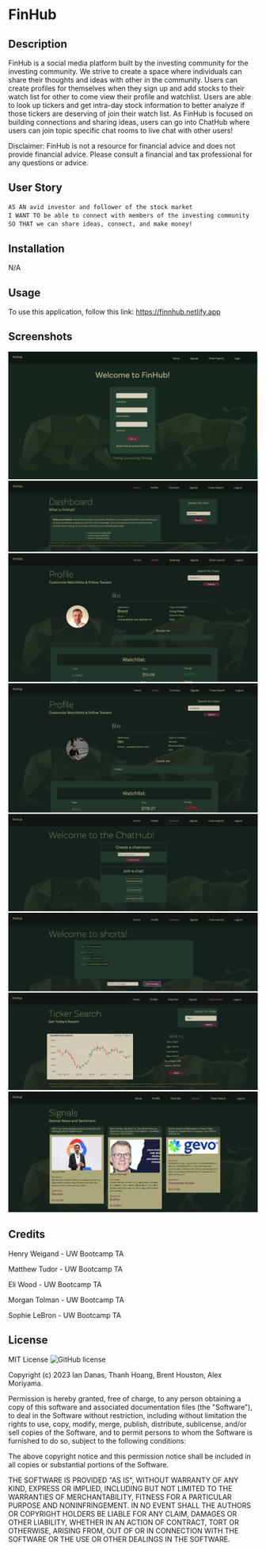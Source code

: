 # FinHub

## Description

FinHub is a social media platform built by the investing community for the investing community. We strive to create a space where individuals can share their thoughts and ideas with other in the community. Users can create profiles for themselves when they sign up and add stocks to their watch list for other to come view their profile and watchlist. Users are able to look up tickers and get intra-day stock information to better analyze if those tickers are deserving of join their watch list. As FinHub is focused on building connections and sharing ideas, users can go into ChatHub where users can join topic specific chat rooms to live chat with other users!

Disclaimer: FinHub is not a resource for financial advice and does not provide financial advice. Please consult a financial and tax professional for any questions or advice.

## User Story

```md
AS AN avid investor and follower of the stock market
I WANT TO be able to connect with members of the investing community
SO THAT we can share ideas, connect, and make money!
```

## Installation

N/A

## Usage

To use this application, follow this link: https://finnhub.netlify.app

## Screenshots

<img src="./assets/Signup.png">

<img src="./assets/Home.png">

<img src="./assets/BrentBio.png">

<img src="./assets/IanBio.png">

<img src="./assets/ChatHubHome.png">

<img src="./assets/ChatHub.png">

<img src="./assets/TickerSearch.png">

<img src="./assets/Signals.png">

## Credits

Henry Weigand - UW Bootcamp TA

Matthew Tudor - UW Bootcamp TA

Eli Wood - UW Bootcamp TA

Morgan Tolman - UW Bootcamp TA

Sophie LeBron - UW Bootcamp TA

## License

MIT License
![GitHub license](https://img.shields.io/badge/license-MIT-blue.svg)
        
Copyright (c) 2023 Ian Danas, Thanh Hoang, Brent Houston, Alex Moriyama.
        
Permission is hereby granted, free of charge, to any person obtaining a copy of this software and associated
documentation files (the "Software"), to deal in the Software without restriction, including without limitation
the rights to use, copy, modify, merge, publish, distribute, sublicense, and/or sell copies of the Software, and
to permit persons to whom the Software is furnished to do so, subject to the following conditions:

The above copyright notice and this permission notice shall be included in all copies or substantial portions
of the Software.

THE SOFTWARE IS PROVIDED "AS IS", WITHOUT WARRANTY OF ANY KIND, EXPRESS OR IMPLIED, INCLUDING BUT NOT LIMITED TO 
THE WARRANTIES OF MERCHANTABILITY, FITNESS FOR A PARTICULAR PURPOSE AND NONINFRINGEMENT. IN NO EVENT SHALL THE 
AUTHORS OR COPYRIGHT HOLDERS BE LIABLE FOR ANY CLAIM, DAMAGES OR OTHER LIABILITY, WHETHER IN AN ACTION OF CONTRACT,
TORT OR OTHERWISE, ARISING FROM, OUT OF OR IN CONNECTION WITH THE SOFTWARE OR THE USE OR OTHER DEALINGS IN THE SOFTWARE.